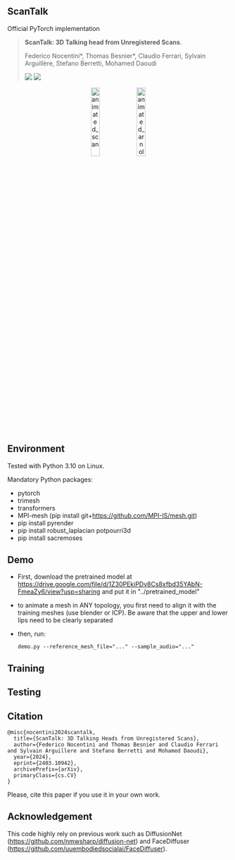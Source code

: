 ## **ScanTalk**

Official PyTorch implementation

> **ScanTalk: 3D Talking head from Unregistered Scans**.
>
> Federico Nocentini<span>&#42;</span>,  Thomas Besnier<span>&#42;</span>, Claudio Ferrari, Sylvain Arguillère, Stefano Berretti, Mohamed Daoudi
>
> <a href='https://arxiv.org/abs/2403.10942'><img src='https://img.shields.io/badge/arXiv-refs-red'></a> <a href='https://tbesnier.github.io/projects/scantalk/'><img src='https://img.shields.io/badge/Project-Page-Green'></a>

<p align="center">
  <img src="https://github.com/tbesnier/ScanTalk/blob/main/gifs/scan.gif" alt="animated_scan" style="width:20%"/>
  <img src="https://github.com/tbesnier/ScanTalk/blob/main/gifs/arnold.gif" alt="animated_arnold" style="width:20%"/>
</p>

## **Environment**

Tested with Python 3.10 on Linux.

Mandatory Python packages:
- pytorch
- trimesh
- transformers
- MPI-mesh (pip install git+https://github.com/MPI-IS/mesh.git)
- pip install pyrender
- pip install robust_laplacian potpourri3d
- pip install sacremoses

## **Demo**
- First, download the pretrained model at https://drive.google.com/file/d/1Z30PEkiPDv8Cs8xfbd35YAbN-FmeaZy6/view?usp=sharing and put it in "../pretrained_model"

- to animate a mesh in ANY topology, you first need to align it with the training meshes (use blender or ICP). 
Be aware that the upper and lower lips need to be clearly separated

- then, run:
	```
	demo.py --reference_mesh_file="..." --sample_audio="..."
	```
 
## **Training**

## **Testing**

## **Citation**
	@misc{nocentini2024scantalk,
      title={ScanTalk: 3D Talking Heads from Unregistered Scans}, 
      author={Federico Nocentini and Thomas Besnier and Claudio Ferrari and Sylvain Arguillere and Stefano Berretti and Mohamed Daoudi},
      year={2024},
      eprint={2403.10942},
      archivePrefix={arXiv},
      primaryClass={cs.CV}
    }
Please, cite this paper if you use it in your own work.

## **Acknowledgement**
This code highly rely on previous work such as DiffusionNet (https://github.com/nmwsharp/diffusion-net) and FaceDiffuser (https://github.com/uuembodiedsocialai/FaceDiffuser).